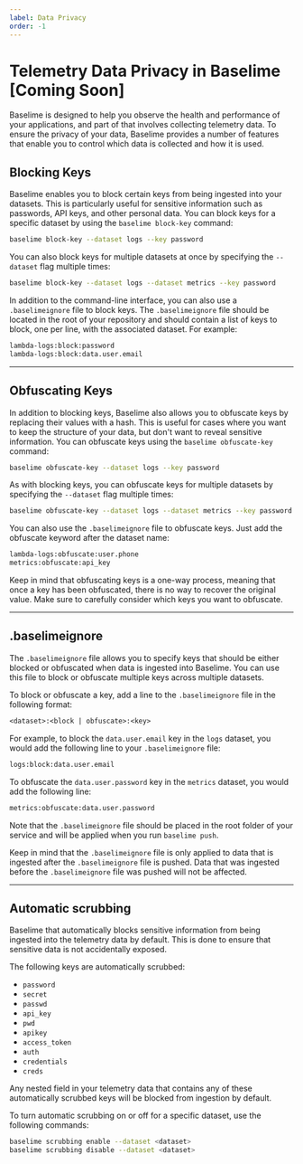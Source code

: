```yaml
---
label: Data Privacy
order: -1
---
```


# Telemetry Data Privacy in Baselime [Coming Soon]

Baselime is designed to help you observe the health and performance of your applications, and part of that involves collecting telemetry data. To ensure the privacy of your data, Baselime provides a number of features that enable you to control which data is collected and how it is used.

## Blocking Keys

Baselime enables you to block certain keys from being ingested into your datasets. This is particularly useful for sensitive information such as passwords, API keys, and other personal data. You can block keys for a specific dataset by using the `baselime block-key` command:

```bash :icon-terminal: terminal
baselime block-key --dataset logs --key password
```

You can also block keys for multiple datasets at once by specifying the `--dataset` flag multiple times:

```bash :icon-terminal: terminal
baselime block-key --dataset logs --dataset metrics --key password
```

In addition to the command-line interface, you can also use a `.baselimeignore` file to block keys. The `.baselimeignore` file should be located in the root of your repository and should contain a list of keys to block, one per line, with the associated dataset. For example:

```txt # :icon-code: .baselimeignore
lambda-logs:block:password
lambda-logs:block:data.user.email
```

---

## Obfuscating Keys

In addition to blocking keys, Baselime also allows you to obfuscate keys by replacing their values with a hash. This is useful for cases where you want to keep the structure of your data, but don't want to reveal sensitive information. You can obfuscate keys using the `baselime obfuscate-key` command:

```bash :icon-terminal: terminal
baselime obfuscate-key --dataset logs --key password
```

As with blocking keys, you can obfuscate keys for multiple datasets by specifying the `--dataset` flag multiple times:


```bash :icon-terminal: terminal
baselime obfuscate-key --dataset logs --dataset metrics --key password
```


You can also use the `.baselimeignore` file to obfuscate keys. Just add the obfuscate keyword after the dataset name:

```txt # :icon-code: .baselimeignore
lambda-logs:obfuscate:user.phone
metrics:obfuscate:api_key
```

Keep in mind that obfuscating keys is a one-way process, meaning that once a key has been obfuscated, there is no way to recover the original value. Make sure to carefully consider which keys you want to obfuscate.

---

## .baselimeignore

The `.baselimeignore` file allows you to specify keys that should be either blocked or obfuscated when data is ingested into Baselime. You can use this file to block or obfuscate multiple keys across multiple datasets.

To block or obfuscate a key, add a line to the `.baselimeignore` file in the following format:

```txt # :icon-code: .baselimeignore
<dataset>:<block | obfuscate>:<key>
```

For example, to block the `data.user.email` key in the `logs` dataset, you would add the following line to your `.baselimeignore` file:

```txt # :icon-code: .baselimeignore
logs:block:data.user.email
```

To obfuscate the `data.user.password` key in the `metrics` dataset, you would add the following line:

```txt # :icon-code: .baselimeignore
metrics:obfuscate:data.user.password
```

Note that the `.baselimeignore` file should be placed in the root folder of your service and will be applied when you run `baselime push`.

Keep in mind that the `.baselimeignore` file is only applied to data that is ingested after the `.baselimeignore` file is pushed. Data that was ingested before the `.baselimeignore` file was pushed will not be affected.

---

## Automatic scrubbing

Baselime that automatically blocks sensitive information from being ingested into the telemetry data by default. This is done to ensure that sensitive data is not accidentally exposed.

The following keys are automatically scrubbed:

- `password`
- `secret`
- `passwd`
- `api_key`
- `pwd`
- `apikey`
- `access_token`
- `auth`
- `credentials`
- `creds`

Any nested field in your telemetry data that contains any of these automatically scrubbed keys will be blocked from ingestion by default.

To turn automatic scrubbing on or off for a specific dataset, use the following commands:

```bash :icon-terminal: terminal
baselime scrubbing enable --dataset <dataset>
baselime scrubbing disable --dataset <dataset>
```
